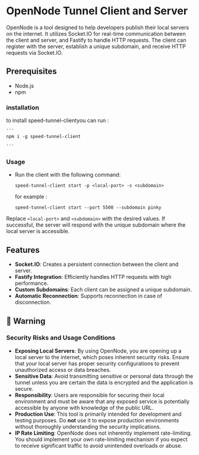 # OpenNode Tunnel Client and Server

OpenNode is a tool designed to help developers publish their local servers on the internet. It utilizes Socket.IO for real-time communication between the client and server, and Fastify to handle HTTP requests. The client can register with the server, establish a unique subdomain, and receive HTTP requests via Socket.IO.

## Prerequisites

- Node.js
- npm

### installation
to install speed-tunnel-clientyou can run :

    ```
    npm i -g speed-tunnel-client

    ```

### Usage

- Run the client with the following command:
    ```
    speed-tunnel-client start -p <local-port> -s <subdomain>
    ```
    for example :
     ```
     speed-tunnel-client start --port 5500 --subdomain pinky

     ```

Replace `<local-port>` and `<subdomain>` with the desired values. If successful, the server will respond with the unique subdomain where the local server is accessible.

## Features

- **Socket.IO**: Creates a persistent connection between the client and server.
- **Fastify Integration**: Efficiently handles HTTP requests with high performance.
- **Custom Subdomains**: Each client can be assigned a unique subdomain.
- **Automatic Reconnection**: Supports reconnection in case of disconnection.


## 🚨 Warning

### Security Risks and Usage Conditions

- **Exposing Local Servers**: By using OpenNode, you are opening up a local server to the internet, which poses inherent security risks. Ensure that your local server has proper security configurations to prevent unauthorized access or data breaches.
- **Sensitive Data**: Avoid transmitting sensitive or personal data through the tunnel unless you are certain the data is encrypted and the application is secure.
- **Responsibility**: Users are responsible for securing their local environment and must be aware that any exposed service is potentially accessible by anyone with knowledge of the public URL.
- **Production Use**: This tool is primarily intended for development and testing purposes. Do **not** use it to expose production environments without thoroughly understanding the security implications.
- **IP Rate Limiting**: OpenNode does not inherently implement rate-limiting. You should implement your own rate-limiting mechanism if you expect to receive significant traffic to avoid unintended overloads or abuse.
